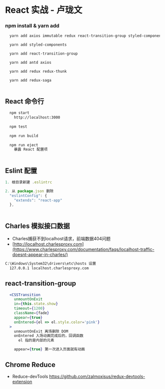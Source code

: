 # React 实战 - 卢珑文

### npm install & yarn add
```bash
  yarn add axios immutable redux react-transition-group styled-components redux-thunk

  yarn add styled-components

  yarn add react-transition-group

  yarn add antd axios

  yarn add redux redux-thunk

  yarn add redux-saga
  
```

## React 命令行

```bash
  npm start
    http://localhost:3000
  
  npm test
  
  npm run build
  
  npm run eject
    暴露 React 配置项
  
```


## Eslint 配置
```jsx
1. 根目录新建 .eslintrc

2. 从 package.json 删除 
  "eslintConfig": {
    "extends": "react-app"
  },
  

```


## Charles 模拟接口数据
* Charles捕获不到localhost请求，前端数据404问题
* [http://localhost.charlesproxy.com](https://www.charlesproxy.com/documentation/faqs/localhost-traffic-doesnt-appear-in-charles/)
```bash
C:\Windows\System32\drivers\etc\hosts 设置
  127.0.0.1 localhost.charlesproxy.com  
```


## react-transition-group

```jsx harmony
  <CSSTransition
    unmountOnExit
    in={this.state.show}
    timeout={1200}
    className={fade}
    appear={true}
    onEntered={el => el.style.color='pink'}
  >
    unmountOnExit 离场删除 DOM
    onEntered 入场动画完成后的，回调函数
      el 指的是内部的元素

    appear={true} 第一次进入页面就有动画

```


## Chrome Reduce
* Reduce-devTools https://github.com/zalmoxisus/redux-devtools-extension
